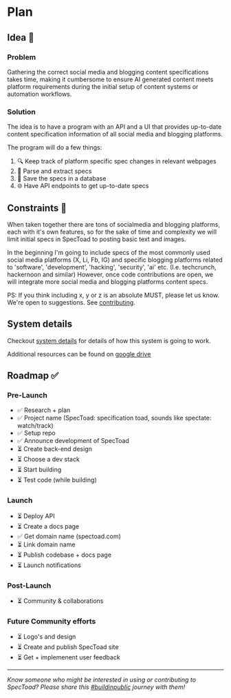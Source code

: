 # Plan

## Idea 📗

### Problem
Gathering the correct social media and blogging content specifications takes time, 
making it cumbersome to ensure AI generated content meets platform requirements during the initial setup of content systems or automation workflows.

### Solution
The idea is to have a program with an API and a UI that provides up-to-date content specification information of all social media and blogging platforms.

The program will do a few things:
1. 🔍 Keep track of platform specific spec changes in relevant webpages
2. 🤖 Parse and extract specs
3. 💾 Save the specs in a database
4. 🌐 Have API endpoints to get up-to-date specs

## Constraints 🧩

When taken together there are tons of socialmedia and blogging platforms, each with it's own features,
so for the sake of time and complexity we will limit initial specs in SpecToad to posting basic text and images.

In the beginning I'm going to include specs of the most commonly used social media platforms (X, Li, Fb, IG) and specific blogging platforms related to 'software', 'development', 'hacking', 'security', 'ai' etc. (I.e. techcrunch, hackernoon and similar) However, once code contributions are open, we will integrate more social media and blogging platforms content specs. 

PS: If you think including x, y or z is an absolute MUST, please let us know. We're open to suggestions. See [contributing](CONTRIBUTING.md).

## System details

Checkout [system details](SYSTEM.md) for details of how this system is going to work.

Additional resources can be found on [google drive](https://drive.google.com/drive/folders/1jkVUpNy3wMtiLkbKQY05o6VpHKxLTLkQ?usp=drive_link)

## Roadmap ✅

### Pre-Launch
- ✅ Research + plan
- ✅ Project name (SpecToad: specification toad, sounds like spectate: watch/track)
- ✅ Setup repo
- ✅ Announce development of SpecToad
- ⏳ Create back-end design
- ⏳ Choose a dev stack
- ⏳ Start building
- ⏳ Test code (while building)

### Launch
- ⏳ Deploy API
- ⏳ Create a docs page
- ✅ Get domain name (spectoad.com)
- ⏳ Link domain name
- ⏳ Publish codebase + docs page
- ⏳ Launch notifications

### Post-Launch
- ⏳ Community & collaborations

### Future Community efforts
- ⏳ Logo's and design
- ⏳ Create and publish SpecToad site
- ⏳ Get + implemenent user feedback

---

*Know someone who might be interested in using or contributing to SpecToad? Please share this [#buildinpublic](https://x.com/bart_ohm/status/1891975762158166035) journey with them!*